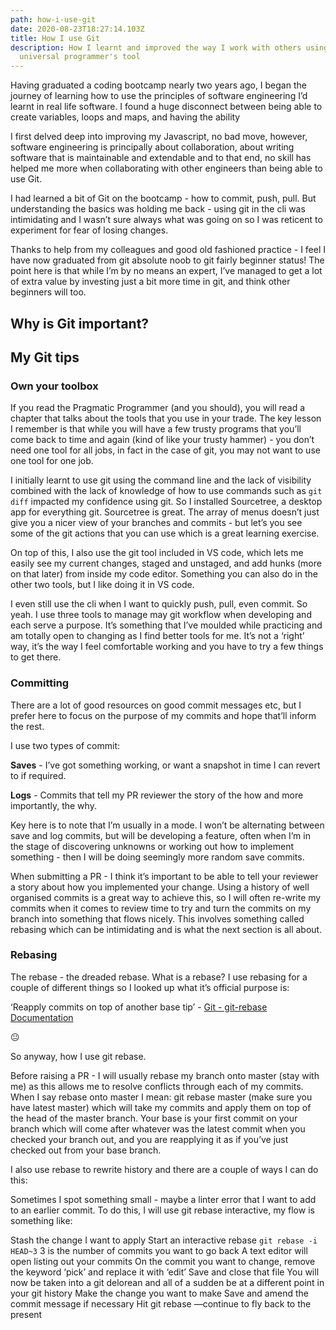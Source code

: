 ```yaml
---
path: how-i-use-git
date: 2020-08-23T18:27:14.103Z
title: How I use Git
description: How I learnt and improved the way I work with others using the most
  universal programmer's tool
---
```

Having graduated a coding bootcamp nearly two years ago, I began the journey of learning how to use the principles of software engineering I’d learnt in real life software. I found a huge disconnect between being able to create variables, loops and maps, and having the ability 

I first delved deep into improving my Javascript, no bad move, however, software engineering is principally about collaboration, about writing software that is maintainable and extendable and to that end, no skill has helped me more when collaborating with other engineers than being able to use Git.

I had learned a bit of Git on the bootcamp - how to commit, push, pull. But understanding the basics was holding me back - using git in the cli was intimidating and I wasn’t sure always what was going on so I was reticent to experiment for fear of losing changes.

Thanks to help from my colleagues and good old fashioned practice - I feel I have now graduated from git absolute noob to git fairly beginner status! The point here is that while I’m by no means an expert, I’ve managed to get a lot of extra value by investing just a bit more time in git, and think other beginners will too.

## Why is Git important?
## My Git tips
### Own your toolbox
If you read the Pragmatic Programmer (and you should), you will read a chapter that talks about the tools that you use in your trade. The key lesson I remember is that while you will have a few trusty programs that you’ll come back to time and again (kind of like your trusty hammer) - you don’t need one tool for all jobs, in fact in the case of git, you may not want to use one tool for one job.

I initially learnt to use git using the command line and the lack of visibility combined with the lack of knowledge of how to use commands such as `git diff` impacted my confidence using git. So I installed Sourcetree, a desktop app for everything git. Sourcetree is great. The array of menus doesn’t just give you a nicer view of your branches and commits - but let’s you see some of the git actions that you can use which is a great learning exercise.

On top of this, I also use the git tool included in VS code, which lets me easily see my current changes, staged and unstaged, and add hunks (more on that later) from inside my code editor. Something you can also do in the other two tools, but I like doing it in VS code.

I even still use the cli when I want to quickly push, pull, even commit. So yeah. I use three tools to manage may git workflow when developing and each serve a purpose. It’s something that I’ve moulded while practicing and am totally open to changing as I find better tools for me. It’s not a ‘right’ way, it’s the way I feel comfortable working and you have to try a few things to get there.

### Committing
There are a lot of good resources on good commit messages etc, but I prefer here to focus on the purpose of my commits and hope that’ll inform the rest.

I use two types of commit:

**Saves** - I’ve got something working, or want a snapshot in time I can revert to if required.

**Logs** - Commits that tell my PR reviewer the story of the how and more importantly, the why.

Key here is to note that I’m usually in a mode. I won’t be alternating between save and log commits, but will be developing a feature, often when I’m in the stage of discovering unknowns or working out how to implement something - then I will be doing seemingly more random save commits. 

When submitting a PR - I think it’s important to be able to tell your reviewer a story about how you implemented your change. Using a history of well organised commits is a great way to achieve this, so I will often re-write my commits when it comes to review time to try and turn the commits on my branch into something that flows nicely. This involves something called rebasing which can be intimidating and is what the next section is all about.

### Rebasing
The rebase - the dreaded rebase. What is a rebase? I use rebasing for a couple of different things so I looked up what it’s official purpose is:

‘Reapply commits on top of another base tip’ - [Git - git-rebase Documentation](https://git-scm.com/docs/git-rebase)

😐


So anyway, how I use git rebase.

Before raising a PR - I will usually rebase my branch onto master (stay with me) as this allows me to resolve conflicts through each of my commits. When I say rebase onto master I mean: git rebase master (make sure you have latest master) which will take my commits and apply them on top of the head of the master branch. Your base is your first commit on your branch which will come after whatever was the latest commit when you checked your branch out, and you are reapplying it as if you’ve just checked out from your base branch.

I also use rebase to rewrite history and there are a couple of ways I can do this:

Sometimes I spot something small - maybe a linter error that I want to add to an earlier commit. To do this, I will use git rebase interactive, my flow is something like:

Stash the change I want to apply
Start an interactive rebase `git rebase -i HEAD~3` 3 is the number of commits you want to go back
A text editor will open listing out your commits
On the commit you want to change, remove the keyword ‘pick’ and replace it with ‘edit’
Save and close that file
You will now be taken into a git delorean and all of a sudden be at a different point in your git history
Make the change you want to make
Save and amend the commit message if necessary
Hit git rebase —continue to fly back to the present


